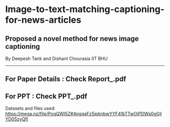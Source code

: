 # Image-to-text-matching-captioning-for-news-articles
Proposed a novel method for news image captioning 
-----
By
Deepesh Tank and Dishant Chourasia 
IIT BHU

-----
For Paper Details : Check Report_.pdf
----
For PPT : Check PPT_.pdf
----
Datasets and files used:
https://mega.nz/file/PogQWI5Z#4pgqaFz5jpknbwYYF41kTTwOiPDWs0gGjlYD05zyQfI
